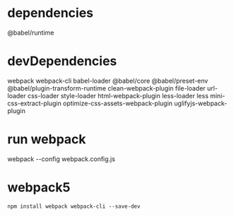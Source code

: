 

# dependencies

@babel/runtime

# devDependencies

webpack webpack-cli babel-loader @babel/core @babel/preset-env @babel/plugin-transform-runtime clean-webpack-plugin file-loader url-loader css-loader style-loader html-webpack-plugin less-loader less mini-css-extract-plugin optimize-css-assets-webpack-plugin uglifyjs-webpack-plugin

# run webpack

webpack --config webpack.config.js

# webpack5
```
npm install webpack webpack-cli --save-dev
```

